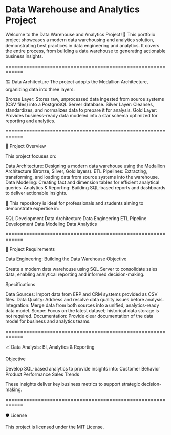 # Data Warehouse and Analytics Project

Welcome to the Data Warehouse and Analytics Project! 🚀
This portfolio project showcases a modern data warehousing and analytics solution, demonstrating best practices in data engineering and analytics. It covers the entire process, from building a data warehouse to generating actionable business insights.



============================================================


🏗️ Data Architecture
The project adopts the Medallion Architecture, organizing data into three layers:

Bronze Layer: Stores raw, unprocessed data ingested from source systems (CSV files) into a PostgreSQL Server database.
Silver Layer: Cleanses, standardizes, and normalizes data to prepare it for analysis.
Gold Layer: Provides business-ready data modeled into a star schema optimized for reporting and analytics.


============================================================


📖 Project Overview

This project focuses on:

Data Architecture: Designing a modern data warehouse using the Medallion Architecture (Bronze, Silver, Gold layers).
ETL Pipelines: Extracting, transforming, and loading data from source systems into the warehouse.
Data Modeling: Creating fact and dimension tables for efficient analytical queries.
Analytics & Reporting: Building SQL-based reports and dashboards to deliver actionable insights.


🎯 This repository is ideal for professionals and students aiming to demonstrate expertise in:

SQL Development
Data Architecture
Data Engineering
ETL Pipeline Development
Data Modeling
Data Analytics


============================================================


🚀 Project Requirements

Data Engineering: Building the Data Warehouse
Objective

Create a modern data warehouse using SQL Server to consolidate sales data, enabling analytical reporting and informed decision-making.

Specifications

Data Sources: Import data from ERP and CRM systems provided as CSV files.
Data Quality: Address and resolve data quality issues before analysis.
Integration: Merge data from both sources into a unified, analytics-ready data model.
Scope: Focus on the latest dataset; historical data storage is not required.
Documentation: Provide clear documentation of the data model for business and analytics teams.


============================================================


📈​ Data Analysis: BI, Analytics & Reporting

Objective

Develop SQL-based analytics to provide insights into:
Customer Behavior
Product Performance
Sales Trends

These insights deliver key business metrics to support strategic decision-making.

============================================================

🛡️ License

This project is licensed under the MIT License.

